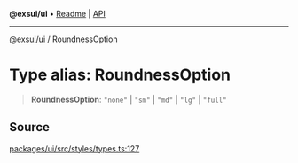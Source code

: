 **@exsui/ui** • [Readme](../README.md) \| [API](../globals.md)

***

[@exsui/ui](../README.md) / RoundnessOption

# Type alias: RoundnessOption

> **RoundnessOption**: `"none"` \| `"sm"` \| `"md"` \| `"lg"` \| `"full"`

## Source

[packages/ui/src/styles/types.ts:127](https://github.com/dirheimerb/exsui/blob/c97dab6/packages/ui/src/styles/types.ts#L127)
